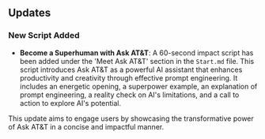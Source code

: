 ## Updates

### New Script Added
- **Become a Superhuman with Ask AT&T**: A 60-second impact script has been added under the 'Meet Ask AT&T' section in the `Start.md` file. This script introduces Ask AT&T as a powerful AI assistant that enhances productivity and creativity through effective prompt engineering. It includes an energetic opening, a superpower example, an explanation of prompt engineering, a reality check on AI's limitations, and a call to action to explore AI's potential.

This update aims to engage users by showcasing the transformative power of Ask AT&T in a concise and impactful manner. 